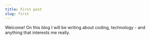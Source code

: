 ```yaml
---
title: First post
slug: first
---
```

Welcome! On this blog I will be writing about coding, technology - and anything that interests me really.
